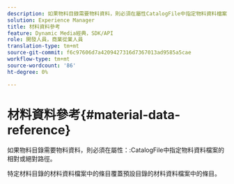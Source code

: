 ```yaml
---
description: 如果物料目錄需要物料資料，則必須在屬性CatalogFile中指定物料資料檔案的相對或絕對路徑。
solution: Experience Manager
title: 材料資料參考
feature: Dynamic Media經典，SDK/API
role: 開發人員，商業從業人員
translation-type: tm+mt
source-git-commit: f6c97606d7a4209427316d7367013ad9585a5cae
workflow-type: tm+mt
source-wordcount: '86'
ht-degree: 0%

---
```



# 材料資料參考{#material-data-reference}

如果物料目錄需要物料資料，則必須在屬性：:CatalogFile中指定物料資料檔案的相對或絕對路徑。

特定材料目錄的材料資料檔案中的條目覆蓋預設目錄的材料資料檔案中的條目。
